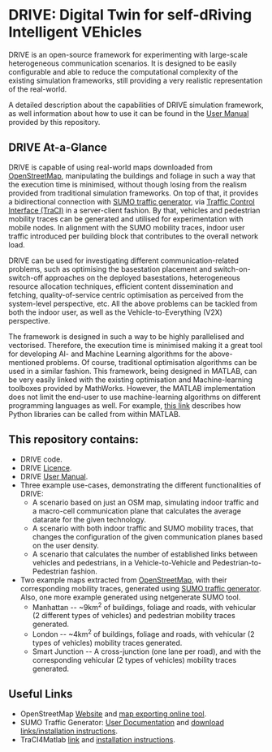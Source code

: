 # DRIVE: Digital Twin for self-dRiving Intelligent VEhicles

DRIVE is an open-source framework for experimenting with large-scale heterogeneous communication scenarios. It is designed to be easily configurable and able to reduce the computational complexity of the existing simulation frameworks, still providing a very realistic representation of the real-world.

A detailed description about the capabilities of DRIVE simulation framework, as well information about how to use it can be found in the [User Manual](https://github.com/ioannismavromatis/smarterSimulator/blob/master/userManualDRIVE.pdf) provided by this repository.

## DRIVE At-a-Glance

DRIVE is capable of using real-world maps downloaded from [OpenStreetMap](https://www.openstreetmap.org/), manipulating the buildings and foliage in such a way that the execution time is minimised, without though losing from the realism provided from traditional simulation frameworks. On top of that, it provides a bidirectional connection with [SUMO traffic generator](https://www.dlr.de/ts/en/desktopdefault.aspx/tabid-9883/16931_read-41000/), via [Traffic Control Interface (TraCI)](https://sumo.dlr.de/wiki/TraCI) in a server-client fashion. By that, vehicles and pedestrian mobility traces can be generated and utilised for experimentation with mobile nodes. In alignment with the SUMO mobility traces, indoor user traffic introduced per building block that contributes to the overall network load.

DRIVE can be used for investigating different communication-related problems, such as optimising the basestation placement and switch-on-switch-off approaches on the deployed basestations, heterogeneous resource allocation techniques, efficient content dissemination and fetching, quality-of-service centric optimisation as perceived from the system-level perspective, etc. All the above problems can be tackled from both the indoor user, as well as the Vehicle-to-Everything (V2X) perspective.

The framework is designed in such a way to be highly parallelised and vectorised. Therefore, the execution time is minimised making it a great tool for developing AI- and Machine Learning algorithms for the above-mentioned problems. Of course, traditional optimisation algorithms can be used in a similar fashion. This framework, being designed in MATLAB, can be very easily linked with the existing optimisation and Machine-learning toolboxes provided by MathWorks. However, the MATLAB implementation does not limit the end-user to use machine-learning algorithms on different programming languages as well. For example, [this link](https://uk.mathworks.com/products/matlab/matlab-and-python.html) describes how Python libraries can be called from within MATLAB.

## This repository contains:

* DRIVE code.
* DRIVE [Licence](https://github.com/ioannismavromatis/smarterSimulator/blob/master/LICENSE).
* DRIVE [User Manual](https://github.com/ioannismavromatis/smarterSimulator/blob/master/userManualDRIVE.pdf).
* Three example use-cases, demonstrating the different functionalities of DRIVE:
    * A scenario based on just an OSM map, simulating indoor traffic and a macro-cell communication plane that calculates the average datarate for the given technology.
    * A scenario with both indoor traffic and SUMO mobility traces, that changes the configuration of the given communication planes based on the user density.
	* A scenario that calculates the number of established links between vehicles and pedestrians, in a Vehicle-to-Vehicle and Pedestrian-to-Pedestrian fashion.
* Two example maps extracted from [OpenStreetMap](https://www.openstreetmap.org/), with their corresponding mobility traces, generated using [SUMO traffic generator](https://www.dlr.de/ts/en/desktopdefault.aspx/tabid-9883/16931_read-41000/). Also, one more example generated using netgenerate SUMO tool.
    * Manhattan -- ~9km<sup>2</sup> of buildings, foliage and roads, with vehicular (2 different types of vehicles) and pedestrian mobility traces generated.
    * London -- ~4km<sup>2</sup> of buildings, foliage and roads, with vehicular (2 types of vehicles) mobility traces generated.
    * Smart Junction -- A cross-junction (one lane per road), and with the corresponding vehicular (2 types of vehicles) mobility traces generated. 

## Useful Links

* OpenStreetMap [Website](https://www.openstreetmap.org/) and [map exporting online tool](https://www.openstreetmap.org/export).
* SUMO Traffic Generator: [User Documentation](https://sumo.dlr.de/wiki/SUMO_User_Documentation) and [download links/installation instructions](https://sumo.dlr.de/userdoc/Downloads.html).
* TraCI4Matlab [link](https://www.mathworks.com/matlabcentral/fileexchange/44805-traci4matlab) and [installation instructions](https://usermanual.wiki/Pdf/usermanual.2041518461.pdf).
